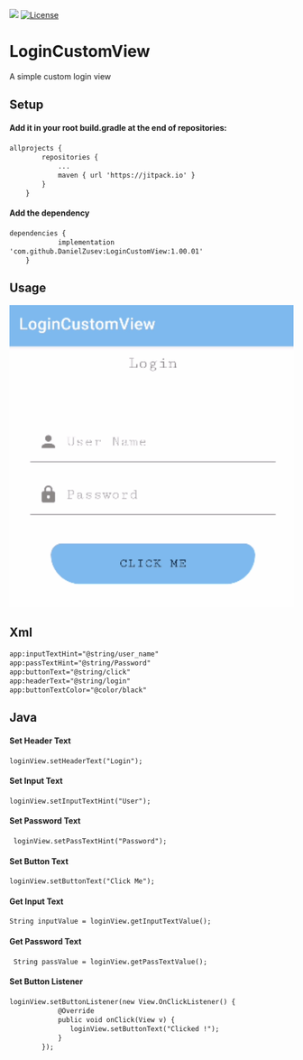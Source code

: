 [![](https://jitpack.io/v/DanielZusev/LoginCustomView.svg)](https://jitpack.io/#DanielZusev/LoginCustomView)
[![License](https://img.shields.io/badge/License-Apache%202.0-blue.svg)](https://opensource.org/licenses/Apache-2.0)

# LoginCustomView
A simple custom login view

## Setup
#### Add it in your root build.gradle at the end of repositories:
```
allprojects {
		repositories {
			...
			maven { url 'https://jitpack.io' }
		}
	}
```
#### Add the dependency
```
dependencies {
	        implementation 'com.github.DanielZusev:LoginCustomView:1.00.01'
	}
```
## Usage
![](LoginCustomViewGif.gif)

## Xml
```
app:inputTextHint="@string/user_name"
app:passTextHint="@string/Password"
app:buttonText="@string/click"
app:headerText="@string/login"
app:buttonTextColor="@color/black"	
```

## Java

#### Set Header Text
```
loginView.setHeaderText("Login");
```
#### Set Input Text
```
loginView.setInputTextHint("User");
```
#### Set Password Text
```
 loginView.setPassTextHint("Password");
```
#### Set Button Text
```
loginView.setButtonText("Click Me");
```
#### Get Input Text
```
String inputValue = loginView.getInputTextValue();
```
#### Get Password Text
```
 String passValue = loginView.getPassTextValue();
```
#### Set Button Listener
```
loginView.setButtonListener(new View.OnClickListener() {
            @Override
            public void onClick(View v) {
               loginView.setButtonText("Clicked !");
            }
        });
```


